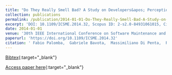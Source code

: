 ```yaml
---
title: "Do They Really Smell Bad? A Study on Developers&apos; Perception of Bad Code Smells"
collection: publications
permalink: /publication/2014-01-01-Do-They-Really-Smell-Bad-A-Study-on-Developers-Perception-of-Bad-Code-Smells
excerpt: 'DOI: 10.1109/ICSME.2014.32, Scopus ID: 2-s2.0-84931061015, Cited by: 86'
date: 2014-01-01
venue: '30th IEEE International Conference on Software Maintenance and Evolution, Victoria, BC, Canada, September 29 - October 3, 2014'
paperurl: 'https://doi.org/10.1109/ICSME.2014.32'
citation: ' Fabio Palomba,  Gabriele Bavota,  Massimiliano Di Penta,  Rocco Oliveto,  Andrea De Lucia, &quot;Do They Really Smell Bad? A Study on Developers&amp;apos; Perception of Bad Code Smells.&quot; 30th IEEE International Conference on Software Maintenance and Evolution, Victoria, BC, Canada, September 29 - October 3, 2014, 2014.'
---
```

[Bibtex](https://dblp.org/rec/bib/conf/icsm/PalombaBPOL14){:target="_blank"}

[Access paper here](https://doi.org/10.1109/ICSME.2014.32){:target="_blank"}
